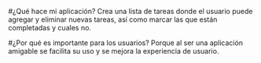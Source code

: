 #¿Qué hace mi aplicación?
Crea una lista de tareas donde el usuario puede agregar y eliminar nuevas tareas,
así como marcar las que están completadas y cuales no.

#¿Por qué es importante para los usuarios?
Porque al ser una aplicación amigable se facilita su uso y se mejora la experiencia
de usuario.